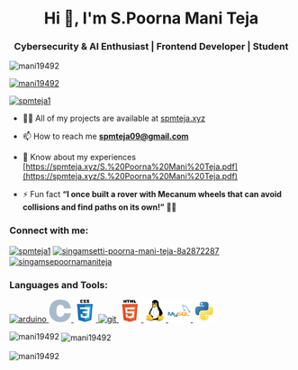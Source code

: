 <h1 align="center">Hi 👋, I'm S.Poorna Mani Teja</h1>
<h3 align="center">Cybersecurity & AI Enthusiast | Frontend Developer | Student</h3>

<p align="left"> <img src="https://komarev.com/ghpvc/?username=mani19492&label=Profile%20views&color=0e75b6&style=flat" alt="mani19492" /> </p>

<p align="left"> <a href="https://github.com/ryo-ma/github-profile-trophy"><img src="https://github-profile-trophy.vercel.app/?username=mani19492" alt="mani19492" /></a> </p>

<p align="left"> <a href="https://twitter.com/spmteja1" target="blank"><img src="https://img.shields.io/twitter/follow/spmteja1?logo=twitter&style=for-the-badge" alt="spmteja1" /></a> </p>

- 👨‍💻 All of my projects are available at [spmteja.xyz](spmteja.xyz)

- 📫 How to reach me **spmteja09@gmail.com**

- 📄 Know about my experiences [https://spmteja.xyz/S.%20Poorna%20Mani%20Teja.pdf](https://spmteja.xyz/S.%20Poorna%20Mani%20Teja.pdf)

- ⚡ Fun fact **“I once built a rover with Mecanum wheels that can avoid collisions and find paths on its own!” 🚀🤖**

<h3 align="left">Connect with me:</h3>
<p align="left">
<a href="https://twitter.com/spmteja1" target="blank"><img align="center" src="https://raw.githubusercontent.com/rahuldkjain/github-profile-readme-generator/master/src/images/icons/Social/twitter.svg" alt="spmteja1" height="30" width="40" /></a>
<a href="https://linkedin.com/in/singamsetti-poorna-mani-teja-8a2872287" target="blank"><img align="center" src="https://raw.githubusercontent.com/rahuldkjain/github-profile-readme-generator/master/src/images/icons/Social/linked-in-alt.svg" alt="singamsetti-poorna-mani-teja-8a2872287" height="30" width="40" /></a>
<a href="https://www.youtube.com/c/singamsepoornamaniteja" target="blank"><img align="center" src="https://raw.githubusercontent.com/rahuldkjain/github-profile-readme-generator/master/src/images/icons/Social/youtube.svg" alt="singamsepoornamaniteja" height="30" width="40" /></a>
</p>

<h3 align="left">Languages and Tools:</h3>
<p align="left"> <a href="https://www.arduino.cc/" target="_blank" rel="noreferrer"> <img src="https://cdn.worldvectorlogo.com/logos/arduino-1.svg" alt="arduino" width="40" height="40"/> </a> <a href="https://www.cprogramming.com/" target="_blank" rel="noreferrer"> <img src="https://raw.githubusercontent.com/devicons/devicon/master/icons/c/c-original.svg" alt="c" width="40" height="40"/> </a> <a href="https://www.w3schools.com/css/" target="_blank" rel="noreferrer"> <img src="https://raw.githubusercontent.com/devicons/devicon/master/icons/css3/css3-original-wordmark.svg" alt="css3" width="40" height="40"/> </a> <a href="https://git-scm.com/" target="_blank" rel="noreferrer"> <img src="https://www.vectorlogo.zone/logos/git-scm/git-scm-icon.svg" alt="git" width="40" height="40"/> </a> <a href="https://www.w3.org/html/" target="_blank" rel="noreferrer"> <img src="https://raw.githubusercontent.com/devicons/devicon/master/icons/html5/html5-original-wordmark.svg" alt="html5" width="40" height="40"/> </a> <a href="https://www.linux.org/" target="_blank" rel="noreferrer"> <img src="https://raw.githubusercontent.com/devicons/devicon/master/icons/linux/linux-original.svg" alt="linux" width="40" height="40"/> </a> <a href="https://www.mysql.com/" target="_blank" rel="noreferrer"> <img src="https://raw.githubusercontent.com/devicons/devicon/master/icons/mysql/mysql-original-wordmark.svg" alt="mysql" width="40" height="40"/> </a> <a href="https://www.python.org" target="_blank" rel="noreferrer"> <img src="https://raw.githubusercontent.com/devicons/devicon/master/icons/python/python-original.svg" alt="python" width="40" height="40"/> </a> </p>

<p><img align="left" src="https://github-readme-stats.vercel.app/api/top-langs?username=mani19492&show_icons=true&locale=en&layout=compact" alt="mani19492" /></p>

<p>&nbsp;<img align="center" src="https://github-readme-stats.vercel.app/api?username=mani19492&show_icons=true&locale=en" alt="mani19492" /></p>

<p><img align="center" src="https://github-readme-streak-stats.herokuapp.com/?user=mani19492&" alt="mani19492" /></p>
